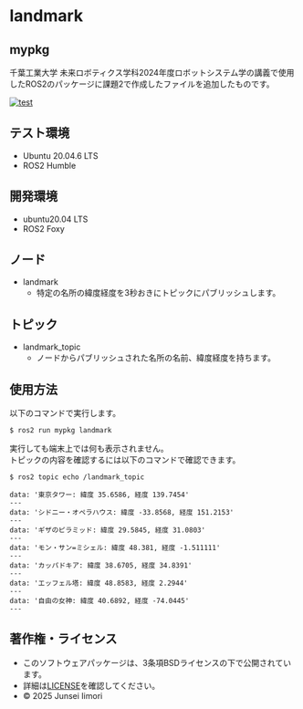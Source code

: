 # landmark

## mypkg  
千葉工業大学 未来ロボティクス学科2024年度ロボットシステム学の講義で使用したROS2のパッケージに課題2で作成したファイルを追加したものです。

[![test](https://github.com/junsei0/mypkg/actions/workflows/test.yml/badge.svg)](https://github.com/junsei0/mypkg/actions/workflows/test.yml)

## テスト環境
- Ubuntu 20.04.6 LTS
- ROS2 Humble 

## 開発環境
- ubuntu20.04 LTS
- ROS2 Foxy

## ノード
- landmark
  - 特定の名所の緯度経度を3秒おきにトピックにパブリッシュします。

## トピック
- landmark_topic
  - ノードからパブリッシュされた名所の名前、緯度経度を持ちます。

## 使用方法
以下のコマンドで実行します。  
```
$ ros2 run mypkg landmark
```
実行しても端末上では何も表示されません。  
トピックの内容を確認するには以下のコマンドで確認できます。
```
$ ros2 topic echo /landmark_topic
```

```
data: '東京タワー: 緯度 35.6586, 経度 139.7454'
---
data: 'シドニー・オペラハウス: 緯度 -33.8568, 経度 151.2153'
---
data: 'ギザのピラミッド: 緯度 29.5845, 経度 31.0803'
---
data: 'モン・サン=ミシェル: 緯度 48.381, 経度 -1.511111'
---
data: 'カッパドキア: 緯度 38.6705, 経度 34.8391'
---
data: 'エッフェル塔: 緯度 48.8583, 経度 2.2944'
---
data: '自由の女神: 緯度 40.6892, 経度 -74.0445'
---
```

## 著作権・ライセンス
- このソフトウェアパッケージは、3条項BSDライセンスの下で公開されています。
- 詳細は[LICENSE](https://github.com/junsei0/mypkg/blob/main/LICENSE)を確認してください。
- © 2025 Junsei Iimori 
